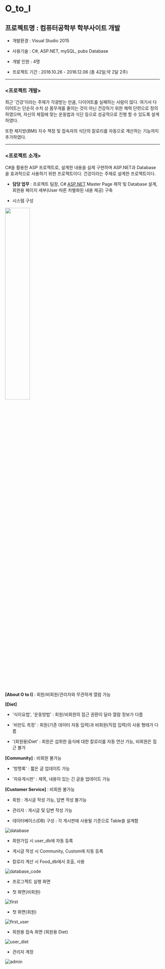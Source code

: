 # O_to_I
## 프로젝트명 : 컴퓨터공학부 학부사이트 개발

- 개발환경 : Visual Studio 2015
- 사용기술 : C#, ASP.NET, mySQL, pubs Database

- 개발 인원 : 4명
- 프로젝트 기간 :  2016.10.26 - 2016.12.06 (총 42일;약 2달 2주)

---

### <프로젝트 개발>

최근 '건강'이라는 주제가 각광받는 만큼, 다이어트를 실패하는 사람이 많다. 여기서 다이어트는 단순히 수치 상 몸무게를 줄이는 것이 아닌 건강하기 위한 체력 단련으로 정의하였으며, 자신의 체질에 맞는 운동법과 식단 등으로 성공적으로 진행 할 수 있도록 설계하였다.

또한 체지방(BMI) 지수 책정 및 접속자의 식단의 칼로리를 자동으로 계산하는 기능까지 추가하였다. 

---

### <프로젝트 소개>

C#을 활용한 ASP 프로젝트로, 설계한 내용을 실제 구현하며 ASP.NET과 Database을 효과적으로 사용하기 위한 프로젝트이다. 건강이라는 주제로 설계한 프로젝트이다.

- **담당 업무** : 프로젝트 팀장, C# [ASP.NET](http://asp.NET) Master Page 제작 및 Database 설계, 회원용 페이지 세부(User 따른 차별화된 내용 제공) 구축

- 시스템 구성

<img src = "https://user-images.githubusercontent.com/45550607/83281560-3a097c80-a213-11ea-9a9e-477c6ff38efd.png" width="40%">

**[About O to I]** : 회원/비회원/관리자와 무관하게 열람 가능

**[Diet]**

- '식이요법', '운동방법' : 회원/비회원의 접근 권환이 달라 열람 정보가 다름

- '비만도 측정' : 회원(기존 데이터 자동 입력)과 비회원(직접 입력)의 사용 형태가 다름

- '(회원용)Diet' : 회원은 섭취한 음식에 대한 칼로리를 자동 연산 가능, 비회원은 접근 불가

**[Community]** : 비회원 불가능

- '방명록' : 짧은 글 업데이트 가능

- '자유게시판' : 제목, 내용이 있는 긴 글을 업데이트 가능

**[Customer Service]** : 비회원 불가능

- 회원 : 게시글 작성 가능, 답변 작성 불가능

- 관리자 : 게시글 및 답변 작성 가능

- 데이터베이스(DB) 구성 : 각 게시판에 사용될 기준으로 Table을 설계함

![database](https://user-images.githubusercontent.com/45550607/83281551-383fb900-a213-11ea-884d-ce49a098a572.png)

- 회원가입 시 user_db에 자동 등록

- 게시글 작성 시 Community, Custom에 자동 등록

- 칼로리 계산 시 Food_db에서 호출, 사용

![database_code](https://user-images.githubusercontent.com/45550607/83281552-383fb900-a213-11ea-8c49-b459fce0392f.png)

- 프로그젝트 실행 화면

- 첫 화면(비회원)

![first](https://user-images.githubusercontent.com/45550607/83281556-3970e600-a213-11ea-8044-1093c047994d.png)

- 첫 화면(회원)

![first_user](https://user-images.githubusercontent.com/45550607/83281559-3970e600-a213-11ea-96b3-2fb804b8c475.png)

- 회원용 접속 화면 (회원용 Diet)

![user_diet](https://user-images.githubusercontent.com/45550607/83281564-3aa21300-a213-11ea-840c-d9b7a64034c8.png)

- 관리자 계정

![admin](https://user-images.githubusercontent.com/45550607/83281547-370e8c00-a213-11ea-9fe4-c7c4406c69e3.png)
